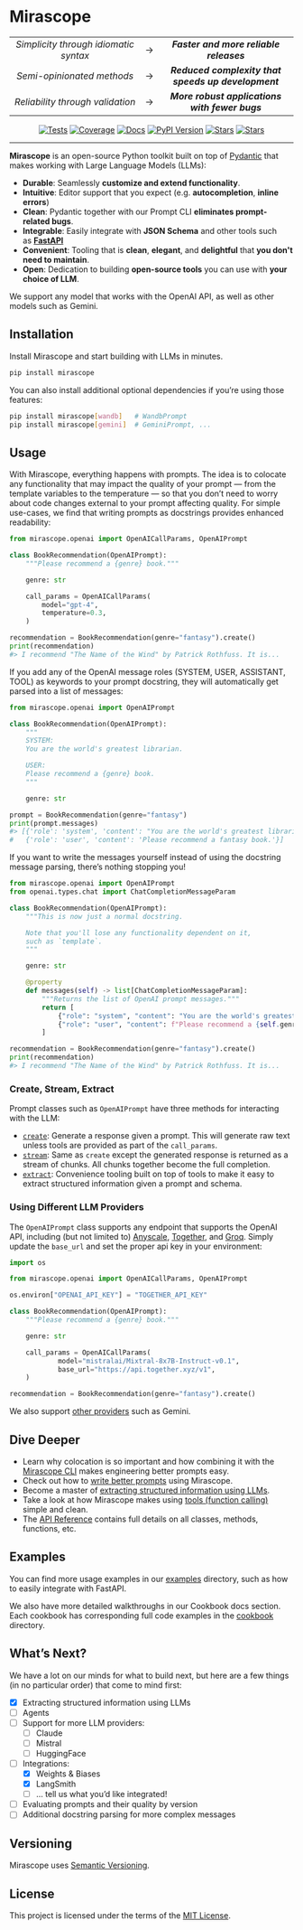 # Mirascope

<div align="center">
    <table>
        <tr>
            <td align="center" width="420"><em>Simplicity through idiomatic syntax</em></td>
            <td align="center">→</td>
            <td align="center" width="420"><strong><em>Faster and more reliable releases</em></strong></td>
        </tr>
        <tr>
            <td align="center" width="420"><em>Semi-opinionated methods</em></td>
            <td align="center">→</td>
            <td align="center" width="420"><strong><em>Reduced complexity that speeds up development</em></strong></td>
        </tr>
        <tr>
            <td align="center" width="420"><em>Reliability through validation</em></td>
            <td align="center">→</td>
            <td align="center" width="420"><strong><em>More robust applications with fewer bugs</em></strong></td>
        </tr>
    </table>
</div>

<p align="center">
    <a href="https://github.com/Mirascope/mirascope/actions/workflows/tests.yml" target="_blank"><img src="https://github.com/Mirascope/mirascope/actions/workflows/tests.yml/badge.svg?branch=main" alt="Tests"/></a>
    <a href="https://codecov.io/github/Mirascope/mirascope" target="_blank"><img src="https://codecov.io/github/Mirascope/mirascope/graph/badge.svg?token=HAEAWT3KC9" alt="Coverage"/></a>
    <a href="https://docs.mirascope.io/" target="_blank"><img src="https://img.shields.io/badge/docs-available-brightgreen" alt="Docs"/></a>
    <a href="https://pypi.python.org/pypi/mirascope" target="_blank"><img src="https://img.shields.io/pypi/v/mirascope.svg" alt="PyPI Version"/></a>
    <a href="https://pypi.python.org/pypi/mirascope" target="_blank"><img src="https://img.shields.io/pypi/pyversions/mirascope.svg" alt="Stars"/></a>
    <a href="https://github.com/Mirascope/mirascope/stargazers" target="_blank"><img src="https://img.shields.io/github/stars/Mirascope/mirascope.svg" alt="Stars"/></a>
</p>

---

**Mirascope** is an open-source Python toolkit built on top of [Pydantic](https://docs.pydantic.dev/latest/) that makes working with Large Language Models (LLMs):

- **Durable**: Seamlessly **customize and extend functionality**.
- **Intuitive**: Editor support that you expect (e.g. **autocompletion**, **inline errors**)
- **Clean**: Pydantic together with our Prompt CLI **eliminates prompt-related bugs**.
- **Integrable**: Easily integrate with **JSON Schema** and other tools such as **[FastAPI](https://fastapi.tiangolo.com/)**
- **Convenient**: Tooling that is **clean**, **elegant**, and **delightful** that **you don't need to maintain**.
- **Open**: Dedication to building **open-source tools** you can use with **your choice of LLM**.

We support any model that works with the OpenAI API, as well as other models such as Gemini.

## Installation

Install Mirascope and start building with LLMs in minutes.

```bash
pip install mirascope
```

You can also install additional optional dependencies if you’re using those features:

```bash
pip install mirascope[wandb]   # WandbPrompt
pip install mirascope[gemini]  # GeminiPrompt, ...
```

## Usage

With Mirascope, everything happens with prompts. The idea is to colocate any functionality that may impact the quality of your prompt — from the template variables to the temperature — so that you don’t need to worry about code changes external to your prompt affecting quality. For simple use-cases, we find that writing prompts as docstrings provides enhanced readability:

```python
from mirascope.openai import OpenAICallParams, OpenAIPrompt

class BookRecommendation(OpenAIPrompt):
    """Please recommend a {genre} book."""

    genre: str

    call_params = OpenAICallParams(
        model="gpt-4",
        temperature=0.3,
    )

recommendation = BookRecommendation(genre="fantasy").create()
print(recommendation)
#> I recommend "The Name of the Wind" by Patrick Rothfuss. It is...
```

If you add any of the OpenAI message roles (SYSTEM, USER, ASSISTANT, TOOL) as keywords to your prompt docstring, they will automatically get parsed into a list of messages:

```python
from mirascope.openai import OpenAIPrompt

class BookRecommendation(OpenAIPrompt):
    """
    SYSTEM:
    You are the world's greatest librarian.

    USER:
    Please recommend a {genre} book.
    """

    genre: str

prompt = BookRecommendation(genre="fantasy")
print(prompt.messages)
#> [{'role': 'system', 'content': "You are the world's greatest librarian."},
#   {'role': 'user', 'content': 'Please recommend a fantasy book.'}]
```

If you want to write the messages yourself instead of using the docstring message parsing, there’s nothing stopping you!

```python
from mirascope.openai import OpenAIPrompt
from openai.types.chat import ChatCompletionMessageParam

class BookRecommendation(OpenAIPrompt):
    """This is now just a normal docstring.

    Note that you'll lose any functionality dependent on it,
    such as `template`.
    """

    genre: str

    @property
    def messages(self) -> list[ChatCompletionMessageParam]:
        """Returns the list of OpenAI prompt messages."""
        return [
            {"role": "system", "content": "You are the world's greatest librarian."},
            {"role": "user", "content": f"Please recommend a {self.genre} book."},
        ]

recommendation = BookRecommendation(genre="fantasy").create()
print(recommendation)
#> I recommend "The Name of the Wind" by Patrick Rothfuss. It is...
```

### Create, Stream, Extract

Prompt classes such as `OpenAIPrompt` have three methods for interacting with the LLM:

- [`create`](concepts/prompt/generating_content.md): Generate a response given a prompt. This will generate raw text unless tools are provided as part of the `call_params`.
- [`stream`](concepts/prompt/streaming_generating_content.md): Same as `create` except the generated response is returned as a stream of chunks. All chunks together become the full completion.
- [`extract`](concepts/extraction/index.md): Convenience tooling built on top of tools to make it easy to extract structured information given a prompt and schema.

### Using Different LLM Providers

The `OpenAIPrompt` class supports any endpoint that supports the OpenAI API, including (but not limited to) [Anyscale](https://www.anyscale.com/endpoints), [Together](https://api.together.xyz/playground/chat/meta-llama/Llama-2-70b-chat-hf), and [Groq](https://groq.com/). Simply update the `base_url` and set the proper api key in your environment:

```python
import os

from mirascope.openai import OpenAICallParams, OpenAIPrompt

os.environ["OPENAI_API_KEY"] = "TOGETHER_API_KEY"

class BookRecommendation(OpenAIPrompt):
    """Please recommend a {genre} book."""

    genre: str

    call_params = OpenAICallParams(
            model="mistralai/Mixtral-8x7B-Instruct-v0.1",
            base_url="https://api.together.xyz/v1",
    )

recommendation = BookRecommendation(genre="fantasy").create()
```

We also support [other providers](concepts/prompt/generating_content.md#other-providers) such as Gemini.

## Dive Deeper

- Learn why colocation is so important and how combining it with the [Mirascope CLI](concepts/mirascope_cli/index.md) makes engineering better prompts easy.
- Check out how to [write better prompts](concepts/prompt/write_better_prompts.md) using Mirascope.
- Become a master of [extracting structured information using LLMs](concepts/extraction/index.md).
- Take a look at how Mirascope makes using [tools (function calling)](concepts/tools/index.md) simple and clean.
- The [API Reference](api/index.md) contains full details on all classes, methods, functions, etc.

## Examples

You can find more usage examples in our [examples](https://github.com/Mirascope/mirascope/tree/main/examples) directory, such as how to easily integrate with FastAPI.

We also have more detailed walkthroughs in our Cookbook docs section. Each cookbook has corresponding full code examples in the [cookbook](https://docs.mirascope.io/latest/cookbook/basic_examples/) directory.

## What’s Next?

We have a lot on our minds for what to build next, but here are a few things (in no particular order) that come to mind first:

- [x]  Extracting structured information using LLMs
- [ ]  Agents
- [ ]  Support for more LLM providers:
    - [ ]  Claude
    - [ ]  Mistral
    - [ ]  HuggingFace
- [ ]  Integrations:
    - [x]  Weights & Biases
    - [x]  LangSmith
    - [ ]  … tell us what you’d like integrated!
- [ ]  Evaluating prompts and their quality by version
- [ ]  Additional docstring parsing for more complex messages

## Versioning

Mirascope uses [Semantic Versioning](https://semver.org/).

## License

This project is licensed under the terms of the [MIT License](https://github.com/Mirascope/mirascope/blob/main/LICENSE).
